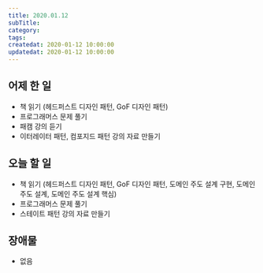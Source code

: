 ```yaml
---
title: 2020.01.12
subTitle: 
category: 
tags: 
createdat: 2020-01-12 10:00:00
updatedat: 2020-01-12 10:00:00
---
```


## 어제 한 일

* 책 읽기 (헤드퍼스트 디자인 패턴, GoF 디자인 패턴)
* 프로그래머스 문제 풀기
* 패캠 강의 듣기
* 이터레이터 패턴, 컴포지드 패턴 강의 자료 만들기

## 오늘 할 일

* 책 읽기 (헤드퍼스트 디자인 패턴, GoF 디자인 패턴, 도메인 주도 설계 구현, 도메인 주도 설계, 도메인 주도 설계 핵심)
* 프로그래머스 문제 풀기
* 스테이트 패턴 강의 자료 만들기

## 장애물

* 없음

